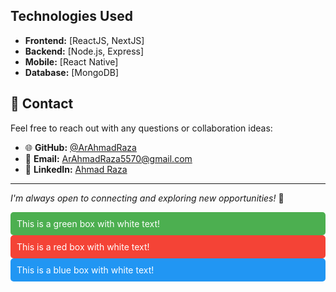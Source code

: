 ## Technologies Used

- **Frontend:** [ReactJS, NextJS]
- **Backend:** [Node.js, Express]
- **Mobile:** [React Native]
- **Database:** [MongoDB]

## 💬 Contact

Feel free to reach out with any questions or collaboration ideas:

- 🌐 **GitHub:** [@ArAhmadRaza](https://github.com/ArAhmadRaza)  
- 📧 **Email:** [ArAhmadRaza5570@gmail.com](mailto:ArAhmadRaza5570@gmail.com)  
- 💼 **LinkedIn:** [Ahmad Raza](https://linkedin.com/in/ar-ahmad-raza)  

---

_I'm always open to connecting and exploring new opportunities!_ 🚀

<div style="background-color: #4CAF50; color: white; padding: 10px; border-radius: 5px;">
  This is a green box with white text!
</div>

<div style="background-color: #f44336; color: white; padding: 10px; border-radius: 5px;">
  This is a red box with white text!
</div>

<div style="background-color: #2196F3; color: white; padding: 10px; border-radius: 5px;">
  This is a blue box with white text!
</div>